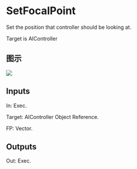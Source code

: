 # SetFocalPoint

Set the position that controller should be looking at.

Target is AIController

## 图示

![]($-20221218-17483467.png)

## Inputs

In: Exec.

Target: AIController Object Reference.

FP: Vector.  

## Outputs

Out: Exec.

